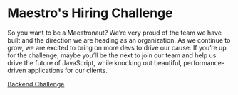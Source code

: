 # Maestro's Hiring Challenge
So you want to be a Maestronaut? We’re very proud of the team we have built and the direction we are heading as an organization. As we continue to grow, we are excited to bring on more devs to drive our cause. If you’re up for the challenge, maybe you’ll be the next to join our team and help us drive the future of JavaScript, while knocking out beautiful, performance-driven applications for our clients.


[Backend Challenge](https://github.com/TeamMaestro/hiring-challenge/blob/master/backend.md)
